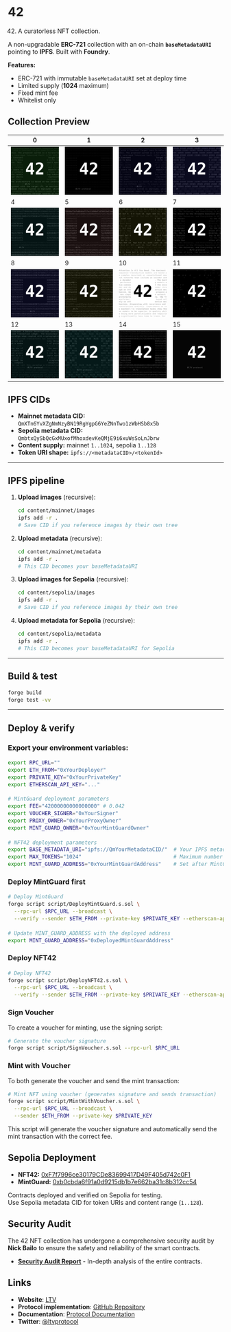 # 42

42. A curatorless NFT collection.

A non-upgradable **ERC-721** collection with an on-chain **`baseMetadataURI`** pointing to **IPFS**. Built with **Foundry**. 

**Features:**
- ERC-721 with immutable `baseMetadataURI` set at deploy time
- Limited supply (**1024** maximum)
- Fixed mint fee
- Whitelist only

## Collection Preview

| 0 | 1 | 2 | 3 |
|---|---|---|---|
| ![0](content/mainnet/images/1.png) | ![1](content/mainnet/images/2.png) | ![2](content/mainnet/images/3.png) | ![3](content/mainnet/images/4.png) |
| 4 | 5 | 6 | 7 |
| ![4](content/mainnet/images/5.png) | ![5](content/mainnet/images/6.png) | ![6](content/mainnet/images/7.png) | ![7](content/mainnet/images/8.png) |
| 8 | 9 | 10 | 11 |
| ![8](content/mainnet/images/9.png) | ![9](content/mainnet/images/10.png) | ![10](content/mainnet/images/11.png) | ![11](content/mainnet/images/12.png) |
| 12 | 13 | 14 | 15 |
| ![12](content/mainnet/images/13.png) | ![13](content/mainnet/images/14.png) | ![14](content/mainnet/images/15.png) | ![15](content/mainnet/images/16.png) |

## IPFS CIDs

- **Mainnet metadata CID:** `QmXTn6YvXZgNmNzyBN19RgYgpG6YeZNnTwo1zWbHSb8x5b`
- **Sepolia metadata CID:** `QmbtxQySbQcGxMUxofMhoxdevKeQMjE9i6xuWsSoLnJbrw`
- **Content supply:** mainnet `1..1024`, sepolia `1..128`
- **Token URI shape:** `ipfs://<metadataCID>/<tokenId>`

---

## IPFS pipeline

1. **Upload images** (recursive):
   ```bash
   cd content/mainnet/images
   ipfs add -r .
   # Save CID if you reference images by their own tree
   ```

2. **Upload metadata** (recursive):
   ```bash
   cd content/mainnet/metadata
   ipfs add -r .
   # This CID becomes your baseMetadataURI
   ```

3. **Upload images for Sepolia** (recursive):
   ```bash
   cd content/sepolia/images
   ipfs add -r .
   # Save CID if you reference images by their own tree
   ```

4. **Upload metadata for Sepolia** (recursive):
   ```bash
   cd content/sepolia/metadata
   ipfs add -r .
   # This CID becomes your baseMetadataURI for Sepolia
   ```

---

## Build & test

```bash
forge build
forge test -vv
```

---

## Deploy & verify

### Export your environment variables:

```bash
export RPC_URL=""
export ETH_FROM="0xYourDeployer"
export PRIVATE_KEY="0xYourPrivateKey"
export ETHERSCAN_API_KEY="..."

# MintGuard deployment parameters
export FEE="42000000000000000" # 0.042
export VOUCHER_SIGNER="0xYourSigner"
export PROXY_OWNER="0xYourProxyOwner"
export MINT_GUARD_OWNER="0xYourMintGuardOwner"

# NFT42 deployment parameters
export BASE_METADATA_URI="ipfs://QmYourMetadataCID/"  # Your IPFS metadata CID
export MAX_TOKENS="1024"                              # Maximum number of tokens
export MINT_GUARD_ADDRESS="0xYourMintGuardAddress"    # Set after MintGuard deployment
```

### Deploy MintGuard first

```bash
# Deploy MintGuard
forge script script/DeployMintGuard.s.sol \
  --rpc-url $RPC_URL --broadcast \
  --verify --sender $ETH_FROM --private-key $PRIVATE_KEY --etherscan-api-key $ETHERSCAN_API_KEY

# Update MINT_GUARD_ADDRESS with the deployed address
export MINT_GUARD_ADDRESS="0xDeployedMintGuardAddress"
```

### Deploy NFT42

```bash
# Deploy NFT42
forge script script/DeployNFT42.s.sol \
  --rpc-url $RPC_URL --broadcast \
  --verify --sender $ETH_FROM --private-key $PRIVATE_KEY --etherscan-api-key $ETHERSCAN_API_KEY
```

### Sign Voucher

To create a voucher for minting, use the signing script:

```bash
# Generate the voucher signature
forge script script/SignVoucher.s.sol --rpc-url $RPC_URL
```

### Mint with Voucher

To both generate the voucher and send the mint transaction:

```bash
# Mint NFT using voucher (generates signature and sends transaction)
forge script script/MintWithVoucher.s.sol \
  --rpc-url $RPC_URL --broadcast \
  --sender $ETH_FROM --private-key $PRIVATE_KEY
```

This script will generate the voucher signature and automatically send the mint transaction with the correct fee.

## Sepolia Deployment

- **NFT42:** [0xF7f7996ce30179CDe83699417D49F405d742c0F1](https://sepolia.etherscan.io/address/0xF7f7996ce30179CDe83699417D49F405d742c0F1)  
- **MintGuard:** [0xb0cbda6f91a0d9215db1b7e662ba31c8b312cc54](https://sepolia.etherscan.io/address/0xb0cbda6f91a0d9215db1b7e662ba31c8b312cc54)  

Contracts deployed and verified on Sepolia for testing.  
Use Sepolia metadata CID for token URIs and content range (`1..128`).  

## Security Audit

The 42 NFT collection has undergone a comprehensive security audit by **Nick Bailo** to ensure the safety and reliability of the smart contracts.

- **[Security Audit Report](audits/nick_bailo_42_security_audit.pdf)** - In-depth analysis of the entire contracts.

## Links

- **Website**: [LTV](https://ltv.finance)
- **Protocol implementation**: [GitHub Repository](https://github.com/ltvprotocol/ltv_v0)
- **Documentation**: [Protocol Documentation](https://docs.ltv.finance)
- **Twitter**: [@ltvprotocol](https://x.com/ltvprotocol)